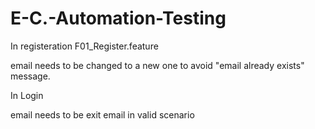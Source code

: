 # E-C.-Automation-Testing

In registeration F01_Register.feature

email needs to be changed to a new one to avoid "email already exists" message.

In Login 

email needs to be exit email in valid scenario
